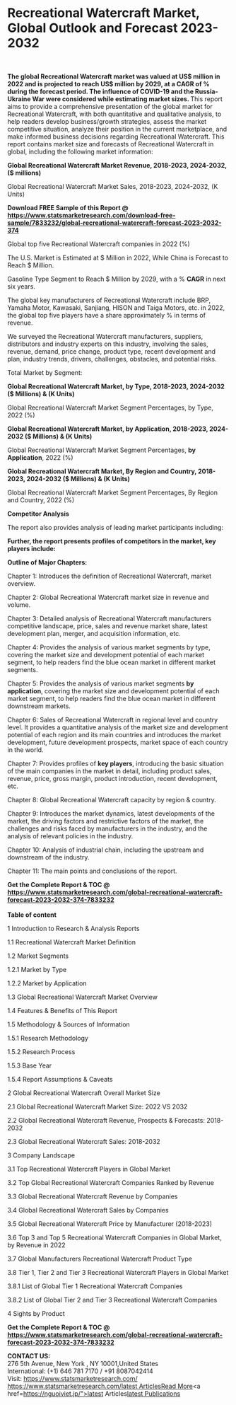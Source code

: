 <h1>Recreational Watercraft Market, Global Outlook and Forecast 2023-2032</h1><br/><p><strong>The global Recreational Watercraft market was valued at US$ million in 2022 and is projected to reach US$ million by 2029, at a <strong>CAGR</strong> of % during the forecast period. The influence of COVID-19 and the Russia-Ukraine War were considered while estimating market sizes. </strong>This report aims to provide a comprehensive presentation of the global market for Recreational Watercraft, with both quantitative and qualitative analysis, to help readers develop business/growth strategies, assess the market competitive situation, analyze their position in the current marketplace, and make informed business decisions regarding Recreational Watercraft. This report contains market size and forecasts of Recreational Watercraft in global, including the following market information:</p><p><strong>Global Recreational Watercraft Market Revenue, 2018-2023, 2024-2032, ($ millions)</strong></p><p>Global Recreational Watercraft Market Sales, 2018-2023, 2024-2032, (K Units)</p><p><strong>Download FREE Sample of this Report @ <a href="https://www.statsmarketresearch.com/download-free-sample/7833232/global-recreational-watercraft-forecast-2023-2032-374">https://www.statsmarketresearch.com/download-free-sample/7833232/global-recreational-watercraft-forecast-2023-2032-374</a></strong></p><p>Global top five Recreational Watercraft companies in 2022 (%)</p><p>The U.S. Market is Estimated at $ Million in 2022, While China is Forecast to Reach $ Million.</p><p>Gasoline Type Segment to Reach $ Million by 2029, with a % <strong>CAGR</strong> in next six years.</p><p>The global key manufacturers of Recreational Watercraft include BRP, Yamaha Motor, Kawasaki, Sanjiang, HISON and Taiga Motors, etc. in 2022, the global top five players have a share approximately % in terms of revenue.</p><p>We surveyed the Recreational Watercraft manufacturers, suppliers, distributors and industry experts on this industry, involving the sales, revenue, demand, price change, product type, recent development and plan, industry trends, drivers, challenges, obstacles, and potential risks.</p><p>Total Market by Segment:</p><p><strong>Global Recreational Watercraft Market, by Type, 2018-2023, 2024-2032 ($ Millions) & (K Units)</strong></p><p>Global Recreational Watercraft Market Segment Percentages, by Type, 2022 (%)</p><p><strong>Global Recreational Watercraft Market, <strong>by Application</strong>, 2018-2023, 2024-2032 ($ Millions) & (K Units)</strong></p><p>Global Recreational Watercraft Market Segment Percentages, <strong>by Application</strong>, 2022 (%)</p><p><strong>Global Recreational Watercraft Market, By Region and Country, 2018-2023, 2024-2032 ($ Millions) & (K Units)</strong></p><p>Global Recreational Watercraft Market Segment Percentages, By Region and Country, 2022 (%)</p><p><strong>Competitor Analysis</strong></p><p>The report also provides analysis of leading market participants including:</p><p><strong>Further, the report presents profiles of competitors in the market, <strong>key players</strong> include:</strong></p><p><strong>Outline of Major Chapters:</strong></p><p>Chapter 1: Introduces the definition of Recreational Watercraft, market overview.</p><p>Chapter 2: Global Recreational Watercraft market size in revenue and volume.</p><p>Chapter 3: Detailed analysis of Recreational Watercraft manufacturers competitive landscape, price, sales and revenue market share, latest development plan, merger, and acquisition information, etc.</p><p>Chapter 4: Provides the analysis of various market segments by type, covering the market size and development potential of each market segment, to help readers find the blue ocean market in different market segments.</p><p>Chapter 5: Provides the analysis of various market segments <strong>by application</strong>, covering the market size and development potential of each market segment, to help readers find the blue ocean market in different downstream markets.</p><p>Chapter 6: Sales of Recreational Watercraft in regional level and country level. It provides a quantitative analysis of the market size and development potential of each region and its main countries and introduces the market development, future development prospects, market space of each country in the world.</p><p>Chapter 7: Provides profiles of <strong>key players</strong>, introducing the basic situation of the main companies in the market in detail, including product sales, revenue, price, gross margin, product introduction, recent development, etc.</p><p>Chapter 8: Global Recreational Watercraft capacity by region & country.</p><p>Chapter 9: Introduces the market dynamics, latest developments of the market, the driving factors and restrictive factors of the market, the challenges and risks faced by manufacturers in the industry, and the analysis of relevant policies in the industry.</p><p>Chapter 10: Analysis of industrial chain, including the upstream and downstream of the industry.</p><p>Chapter 11: The main points and conclusions of the report.</p><div><b>Get the Complete Report & TOC @ <a href="https://www.statsmarketresearch.com/global-recreational-watercraft-forecast-2023-2032-374-7833232">https://www.statsmarketresearch.com/global-recreational-watercraft-forecast-2023-2032-374-7833232</a></b></div><br><b>Table of content</b><p>1 Introduction to Research & Analysis Reports<br />
 
  1.1 Recreational Watercraft Market Definition<br />
 
  1.2 Market Segments<br />
 
  1.2.1 Market by Type<br />
 
  1.2.2 Market by Application<br />
 
  1.3 Global Recreational Watercraft Market Overview<br />
 
  1.4 Features & Benefits of This Report<br />
 
  1.5 Methodology & Sources of Information<br />
 
  1.5.1 Research Methodology<br />
 
  1.5.2 Research Process<br />
 
  1.5.3 Base Year<br />
 
  1.5.4 Report Assumptions & Caveats<br />
 
 2 Global Recreational Watercraft Overall Market Size<br />
 
  2.1 Global Recreational Watercraft Market Size: 2022 VS 2032<br />
 
  2.2 Global Recreational Watercraft Revenue, Prospects & Forecasts: 2018-2032<br />
 
  2.3 Global Recreational Watercraft Sales: 2018-2032<br />
 
 3 Company Landscape<br />
 
  3.1 Top Recreational Watercraft Players in Global Market<br />
 
  3.2 Top Global Recreational Watercraft Companies Ranked by Revenue<br />
 
  3.3 Global Recreational Watercraft Revenue by Companies<br />
 
  3.4 Global Recreational Watercraft Sales by Companies<br />
 
  3.5 Global Recreational Watercraft Price by Manufacturer (2018-2023)<br />
 
  3.6 Top 3 and Top 5 Recreational Watercraft Companies in Global Market, by Revenue in 2022<br />
 
  3.7 Global Manufacturers Recreational Watercraft Product Type<br />
 
  3.8 Tier 1, Tier 2 and Tier 3 Recreational Watercraft Players in Global Market<br />
 
  3.8.1 List of Global Tier 1 Recreational Watercraft Companies<br />
 
  3.8.2 List of Global Tier 2 and Tier 3 Recreational Watercraft Companies<br />
 
 4 Sights by Product<br><div><b>Get the Complete Report & TOC @ <a href="https://www.statsmarketresearch.com/global-recreational-watercraft-forecast-2023-2032-374-7833232">https://www.statsmarketresearch.com/global-recreational-watercraft-forecast-2023-2032-374-7833232</a></b></div></p> <b>CONTACT US:</b><br>276 5th Avenue, New York , NY 10001,United States<br>International: (+1) 646 781 7170 / +91 8087042414<br>Visit: <a href="https://www.statsmarketresearch.com/">https://www.statsmarketresearch.com/</a><br><a href="https://gyeongbokgung.com">https://www.statsmarketresearch.com/</a><a href="https://hallyeomaritime.com">latest Articles</a><a href="https://jingwansa.com">Read More</a><a href=https://nguoiviet.jp/">latest Articles</a><a href="https://www.intelmarketresearch.com/">latest Publications</a>